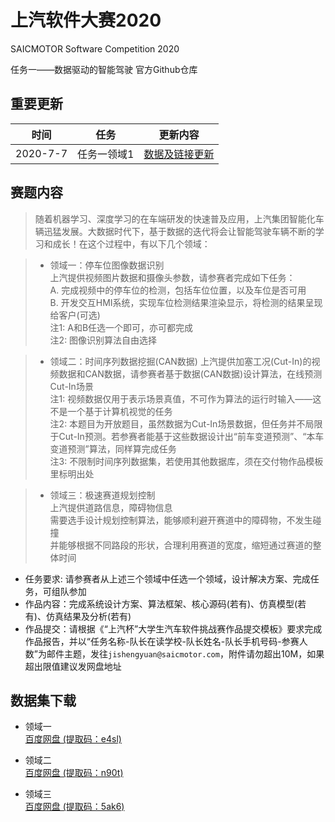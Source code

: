 # 上汽软件大赛2020
SAICMOTOR Software Competition 2020   
 
任务一——数据驱动的智能驾驶 官方Github仓库

## 重要更新
| 时间 | 任务 | 更新内容 |
| --- | --- | --- |
| 2020-7-7 | 任务一领域1 | [数据及链接更新](#update1) |

## 赛题内容

> 随着机器学习、深度学习的在车端研发的快速普及应用，上汽集团智能化车辆迅猛发展。大数据时代下，基于数据的迭代将会让智能驾驶车辆不断的学习和成长！在这个过程中，有以下几个领域：

> * 领域一：停车位图像数据识别   
> 上汽提供视频图片数据和摄像头参数，请参赛者完成如下任务：   
> A. 完成视频中的停车位的检测，包括车位位置，以及车位是否可用   
> B. 开发交互HMI系统，实现车位检测结果渲染显示，将检测的结果呈现给客户(可选)   
> 注1: A和B任选一个即可，亦可都完成   
> 注2: 图像识别算法自由选择   

> * 领域二：时间序列数据挖掘(CAN数据)
> 上汽提供加塞工况(Cut-In)的视频数据和CAN数据，请参赛者基于数据(CAN数据)设计算法，在线预测Cut-In场景   
> 注1: 视频数据仅用于表示场景真值，不可作为算法的运行时输入——这不是一个基于计算机视觉的任务  
> 注2: 本题目为开放题目，虽然数据为Cut-In场景数据，但任务并不局限于Cut-In预测。若参赛者能基于这些数据设计出“前车变道预测”、“本车变道预测”算法，同样算完成任务   
> 注3: 不限制时间序列数据集，若使用其他数据库，须在交付物作品模板里标明出处

> * 领域三：极速赛道规划控制   
> 上汽提供道路信息，障碍物信息   
> 需要选手设计规划控制算法，能够顺利避开赛道中的障碍物，不发生碰撞   
> 并能够根据不同路段的形状，合理利用赛道的宽度，缩短通过赛道的整体时间   

- 任务要求: 请参赛者从上述三个领域中任选一个领域，设计解决方案、完成任务，可组队参加
- 作品内容：完成系统设计方案、算法框架、核心源码(若有)、仿真模型(若有)、仿真结果及分析(若有)
- 作品提交：请根据《“上汽杯”大学生汽车软件挑战赛作品提交模板》要求完成作品报告，并以“任务名称-队长在读学校-队长姓名-队长手机号码-参赛人数”为邮件主题，发往`jishengyuan@saicmotor.com`，附件请勿超出10M，如果超出限值建议发网盘地址

## 数据集下载
* <span id="update1">领域一</span>  
[百度网盘 (提取码：e4sl)](https://pan.baidu.com/s/1i0YurHSK-ajNY_KLmxAbzQ)

* 领域二  
[百度网盘 (提取码：n90t)](https://pan.baidu.com/s/19bRF2hupHre2es8RwC5T8g)

* 领域三  
[百度网盘 (提取码：5ak6)](https://pan.baidu.com/s/1ghsfaXl2g34dNj273hVlDw)
